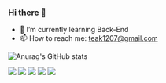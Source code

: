 ### Hi there 👋

- 🌱 I’m currently learning Back-End 
- 📫 How to reach me: teak1207@gmail.com

![Anurag's GitHub stats](https://github-readme-stats.vercel.app/api?username=teak1207&show_icons=true&theme=radical)

<img src="https://img.shields.io/badge/java-red?style=flat&logo=Java&logoColor=white"/>
<img src="https://img.shields.io/badge/Python-blue?style=flat&logo=Python&logoColor=white"/>
<img src="https://img.shields.io/badge/HTML5-black?style=flat&logo=HTML5&logoColor=white"/>
<img src="https://img.shields.io/badge/JavaScript-yellow?style=flat&logo=JavaScript&logoColor=white"/>
<a href="https://www.notion.so/Gong-62ac5ac4d1b940b8ab97f2eac3dfa07f" target="_blank"><img src="https://img.shields.io/badge/Notion-black?style=flat&logo=Notion&logoColor=white"/></a>



<!--

**teak1207/teak1207** is a ✨ _special_ ✨ repository because its `README.md` (this file) appears on your GitHub profile.

Here are some ideas to get you started:

- 🔭 I’m currently working on ...
- 🌱 I’m currently learning ...
- 👯 I’m looking to collaborate on ...
- 🤔 I’m looking for help with ...
- 💬 Ask me about ...
- 📫 How to reach me: ...
- 😄 Pronouns: ...
- ⚡ Fun fact: ...
-->
